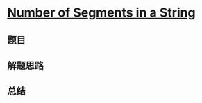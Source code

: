 # [Number of Segments in a String](https://leetcode.com/problems/number-of-segments-in-a-string/)

## 题目


## 解题思路


## 总结


